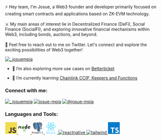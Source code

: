 ⚡ Hey team,  I'm Josue, a Web3 founder and developer primarily focused on creating smart contracts and applications based on ZK-EVM technology. <br> <br> ⚔️ My main areas of interest lie in Decentralized Finance (DeFi), Social Finance (SocialFI), and exploring innovative financial mechanisms within Web3, including bonds, auctions, and beyond. <br><br> 📱 Feel free to reach out to me on Twitter. Let's connect and explore the exciting possibilities of Web3 together!

<p align="left"> <a href="https://twitter.com/_josuempia" target="blank"><img src="https://img.shields.io/twitter/follow/_josuempia?logo=twitter&style=for-the-badge" alt="_josuempia" /></a> </p>

- 👯 I’m also exploring more use cases on [Betterticket](https://twitter.com/betterticket)

- 🌱 I’m currently learning [Chainlink CCIP, Keepers and Functions](https://chain.link/)

<h3 align="left">Connect with me:</h3>
<p align="left">
<a href="https://twitter.com/_josuempia" target="blank"><img align="center" src="https://raw.githubusercontent.com/rahuldkjain/github-profile-readme-generator/master/src/images/icons/Social/twitter.svg" alt="_josuempia" height="30" width="40" /></a>
<a href="https://linkedin.com/in/josue-mpia" target="blank"><img align="center" src="https://raw.githubusercontent.com/rahuldkjain/github-profile-readme-generator/master/src/images/icons/Social/linked-in-alt.svg" alt="josue-mpia" height="30" width="40" /></a>
<a href="https://medium.com/@josue-mpia" target="blank"><img align="center" src="https://raw.githubusercontent.com/rahuldkjain/github-profile-readme-generator/master/src/images/icons/Social/medium.svg" alt="@josue-mpia" height="30" width="40" /></a>
</p>

<h3 align="left">Languages and Tools:</h3>
<p align="left"> <a href="https://developer.mozilla.org/en-US/docs/Web/JavaScript" target="_blank" rel="noreferrer"> <img src="https://raw.githubusercontent.com/devicons/devicon/master/icons/javascript/javascript-original.svg" alt="javascript" width="40" height="40"/> </a> <a href="https://nodejs.org" target="_blank" rel="noreferrer"> <img src="https://raw.githubusercontent.com/devicons/devicon/master/icons/nodejs/nodejs-original-wordmark.svg" alt="nodejs" width="40" height="40"/> </a> <a href="https://www.postgresql.org" target="_blank" rel="noreferrer"> <img src="https://raw.githubusercontent.com/devicons/devicon/master/icons/postgresql/postgresql-original-wordmark.svg" alt="postgresql" width="40" height="40"/> </a> <a href="https://reactjs.org/" target="_blank" rel="noreferrer"> <img src="https://raw.githubusercontent.com/devicons/devicon/master/icons/react/react-original-wordmark.svg" alt="react" width="40" height="40"/> </a> <a href="https://reactnative.dev/" target="_blank" rel="noreferrer"> <img src="https://reactnative.dev/img/header_logo.svg" alt="reactnative" width="40" height="40"/> </a> <a href="https://tailwindcss.com/" target="_blank" rel="noreferrer"> <img src="https://www.vectorlogo.zone/logos/tailwindcss/tailwindcss-icon.svg" alt="tailwind" width="40" height="40"/> </a> <a href="https://www.typescriptlang.org/" target="_blank" rel="noreferrer"> <img src="https://raw.githubusercontent.com/devicons/devicon/master/icons/typescript/typescript-original.svg" alt="typescript" width="40" height="40"/> </a> </p>
